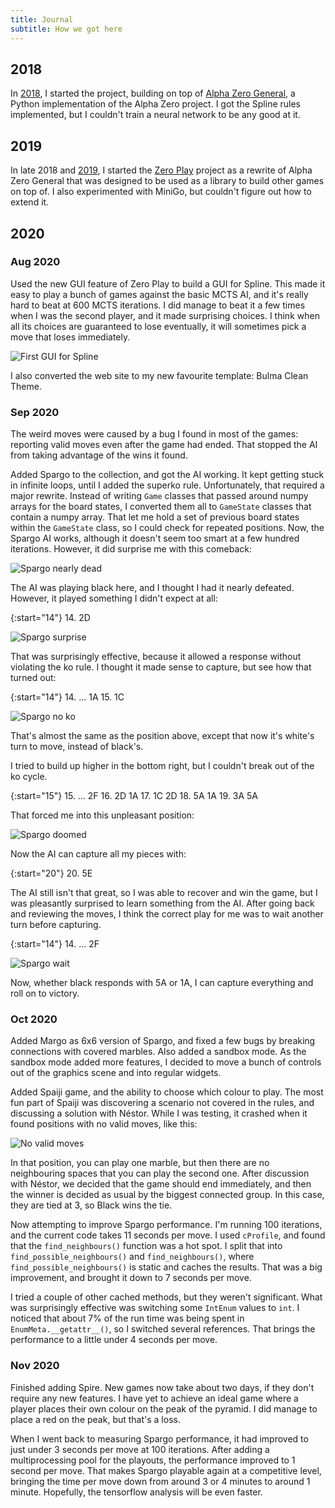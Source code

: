 ```yaml
---
title: Journal
subtitle: How we got here
---
```


## 2018
In [2018], I started the project, building on top of [Alpha Zero General], a
Python implementation of the Alpha Zero project. I got the Spline rules
implemented, but I couldn't train a neural network to be any good at it.

[2018]: 2018.md
[Alpha Zero General]: https://github.com/suragnair/alpha-zero-general

## 2019
In late 2018 and [2019], I started the [Zero Play] project as a rewrite of Alpha
Zero General that was designed to be used as a library to build other games on
top of. I also experimented with MiniGo, but couldn't figure out how to extend
it.

[2019]: 2019.md
[Zero Play]: https://donkirkby.github.io/zero-play/

## 2020
### Aug 2020
Used the new GUI feature of Zero Play to build a GUI for Spline. This made it
easy to play a bunch of games against the basic MCTS AI, and it's really hard to
beat at 600 MCTS iterations. I did manage to beat it a few times when I was the
second player, and it made surprising choices. I think when all its choices are
guaranteed to lose eventually, it will sometimes pick a move that loses
immediately. 

![First GUI for Spline]

I also converted the web site to my new favourite template: Bulma Clean Theme.

[First GUI for Spline]: 2020/first_spline_gui.png

### Sep 2020
The weird moves were caused by a bug I found in most of the games: reporting
valid moves even after the game had ended. That stopped the AI from taking
advantage of the wins it found.

Added Spargo to the collection, and got the AI working. It kept getting stuck in
infinite loops, until I added the superko rule. Unfortunately, that required a
major rewrite. Instead of writing `Game` classes that passed around numpy arrays
for the board states, I converted them all to `GameState` classes that contain a
numpy array. That let me hold a set of previous board states within the
`GameState` class, so I could check for repeated positions. Now, the Spargo AI
works, although it doesn't seem too smart at a few hundred iterations. However,
it did surprise me with this comeback:

![Spargo nearly dead]

The AI was playing black here, and I thought I had it nearly defeated. However,
it played something I didn't expect at all:

{:start="14"}
14. 2D

![Spargo surprise]

That was surprisingly effective, because it allowed a response without violating
the ko rule. I thought it made sense to capture, but see how that turned out:

{:start="14"}
14. ... 1A
15. 1C

![Spargo no ko]

That's almost the same as the position above, except that now it's white's turn
to move, instead of black's.

I tried to build up higher in the bottom right, but I couldn't break out of the
ko cycle.

{:start="15"}
15. ... 2F
16. 2D 1A
17. 1C 2D
18. 5A 1A
19. 3A 5A

That forced me into this unpleasant position:

![Spargo doomed]

Now the AI can capture all my pieces with:

{:start="20"}
20. 5E

The AI still isn't that great, so I was able to recover and win the game, but I
was pleasantly surprised to learn something from the AI. After going back and
reviewing the moves, I think the correct play for me was to wait another turn
before capturing.

{:start="14"}
14. ... 2F

![Spargo wait]

Now, whether black responds with 5A or 1A, I can capture everything and roll on
to victory.

[Spargo nearly dead]: 2020/spargo-nearly-dead.png
[Spargo surprise]: 2020/spargo-surprise.png
[Spargo no ko]: 2020/spargo-no-ko.png
[Spargo doomed]: 2020/spargo-doomed.png
[Spargo wait]: 2020/spargo-wait.png

### Oct 2020
Added Margo as 6x6 version of Spargo, and fixed a few bugs by breaking
connections with covered marbles. Also added a sandbox mode. As the sandbox
mode added more features, I decided to move a bunch of controls out of the
graphics scene and into regular widgets.

Added Spaiji game, and the ability to choose which colour to play. The most fun
part of Spaiji was discovering a scenario not covered in the rules, and
discussing a solution with Néstor. While I was testing, it crashed when it found
positions with no valid moves, like this:

![No valid moves](2020/spaiji_blocked.png)

In that position, you can play one marble, but then there are no neighbouring
spaces that you can play the second one. After discussion with Néstor, we
decided that the game should end immediately, and then the winner is decided as
usual by the biggest connected group. In this case, they are tied at 3, so Black
wins the tie.

Now attempting to improve Spargo performance. I'm running 100 iterations, and
the current code takes 11 seconds per move. I used `cProfile`, and found that
the `find_neighbours()` function was a hot spot. I split that into
`find_possible_neighbours()` and `find_neighbours()`, where
`find_possible_neighbours()` is static and caches the results. That was a big
improvement, and brought it down to 7 seconds per move.

I tried a couple of other cached methods, but they weren't significant. What
was surprisingly effective was switching some `IntEnum` values to `int`. I
noticed that about 7% of the run time was being spent in `EnumMeta.__getattr__()`,
so I switched several references. That brings the performance to a little under
4 seconds per move.

### Nov 2020
Finished adding Spire. New games now take about two days, if they don't require
any new features. I have yet to achieve an ideal game where a player places
their own colour on the peak of the pyramid. I did manage to place a red on the
peak, but that's a loss.

When I went back to measuring Spargo performance, it had improved to just under
3 seconds per move at 100 iterations. After adding a multiprocessing pool for
the playouts, the performance improved to 1 second per move. That makes Spargo
playable again at a competitive level, bringing the time per move down from
around 3 or 4 minutes to around 1 minute. Hopefully, the tensorflow analysis
will be even faster.
